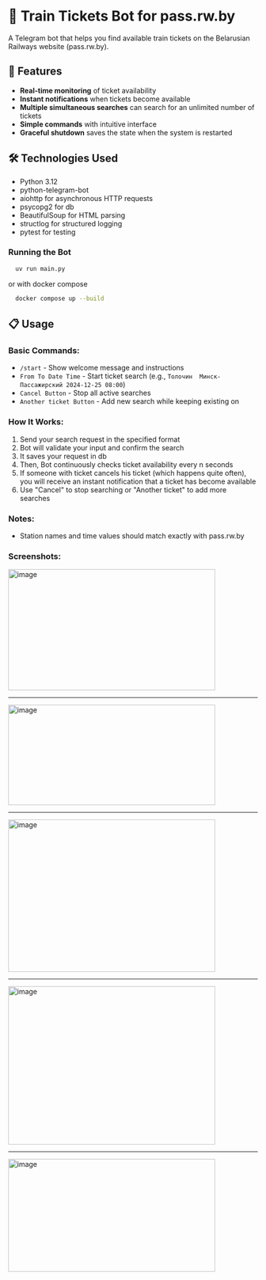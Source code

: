 # 🚂 Train Tickets Bot for pass.rw.by

A Telegram bot that helps you find available train tickets on the Belarusian Railways website (pass.rw.by).

## 🌟 Features

- **Real-time monitoring** of ticket availability
- **Instant notifications** when tickets become available
- **Multiple simultaneous searches** can search for an unlimited number of tickets
- **Simple commands** with intuitive interface
- **Graceful shutdown** saves the state when the system is restarted

## 🛠 Technologies Used

- Python 3.12
- python-telegram-bot
- aiohttp for asynchronous HTTP requests
- psycopg2 for db
- BeautifulSoup for HTML parsing
- structlog for structured logging
- pytest for testing

### Running the Bot

```bash
  uv run main.py
```

or with docker compose

```bash
  docker compose up --build
```

## 📋 Usage

### Basic Commands:

- `/start` - Show welcome message and instructions
- `From To Date Time` - Start ticket search (e.g., `Толочин  Минск-Пассажирский 2024-12-25 08:00`)
- `Cancel Button` - Stop all active searches
- `Another ticket Button` - Add new search while keeping existing on

### How It Works:

1. Send your search request in the specified format
2. Bot will validate your input and confirm the search
3. It saves your request in db
4. Then, Bot continuously checks ticket availability every n seconds
5. If someone with ticket cancels his ticket (which happens quite often),
   you will receive an instant notification that a ticket has become available
6. Use "Cancel" to stop searching or "Another ticket" to add more searches

### Notes:

- Station names and time values should match exactly with pass.rw.by

### Screenshots:

<img width="418" height="245" alt="image" src="https://github.com/user-attachments/assets/605639a2-beb1-4b0a-8a1e-172743cd3811" />

---

<img width="418" height="203" alt="image" src="https://github.com/user-attachments/assets/805120d0-6f21-4ba3-816f-047be3fa4dda" />

---

<img width="418" height="308" alt="image" src="https://github.com/user-attachments/assets/fbf361e0-75ab-4e08-83e5-5799a1a984ac" />

---

<img width="418" height="320" alt="image" src="https://github.com/user-attachments/assets/5c264a49-ee80-4dd7-9778-bfab38931e3a" />

---

<img width="418" height="228" alt="image" src="https://github.com/user-attachments/assets/b4742d23-f797-4b40-ab3a-34a9a820bc7b" />
